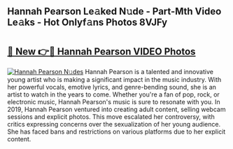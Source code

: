 ## Hannah Pearson Le𝚊ked N𝚞de - Part-Mth Video Le𝚊ks - Hot Onlyf𝚊ns Photos 8VJFy

# <h2><a href="http://ab71251.deff.icu/?id=Hannah+Pearson">🔗 New 👉🔴 Hannah Pearson VIDEO Photos</a></h2>

[![Hannah Pearson N𝚞des](https://i.imgur.com/rIISA9y.gif)](http://ab71251.deff.icu/?id=Hannah+Pearson)
Hannah Pearson is a talented and innovative young artist who is making a significant impact in the music industry. With her powerful vocals, emotive lyrics, and genre-bending sound, she is an artist to watch in the years to come. Whether you're a fan of pop, rock, or electronic music, Hannah Pearson's music is sure to resonate with you. In 2019, Hannah Pearson ventured into creating adult content, selling webcam sessions and explicit photos. This move escalated her controversy, with critics expressing concerns over the sexualization of her young audience. She has faced bans and restrictions on various platforms due to her explicit content.
